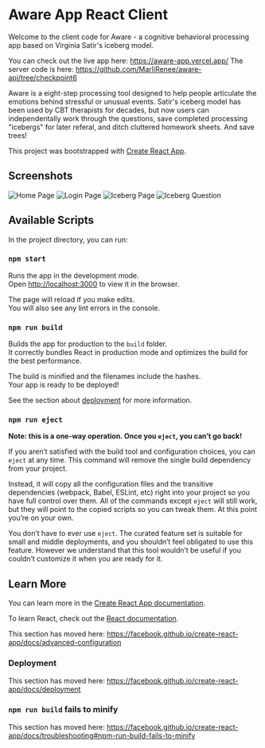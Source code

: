 # Aware App React Client

Welcome to the client code for Aware - a cognitive behavioral processing app based on Virginia Satir's iceberg model. 

You can check out the live app here: https://aware-app.vercel.app/
The server code is here: https://github.com/MarliRenee/aware-api/tree/checkpoint6 

Aware is a eight-step processing tool designed to help people articulate the emotions behind stressful or unusual events. Satir's iceberg model has been used by CBT therapists for decades, but now users can independentally work through the questions, save completed processing "icebergs" for later referal, and ditch cluttered homework sheets. And save trees! 

This project was bootstrapped with [Create React App](https://github.com/facebook/create-react-app).

## Screenshots
![Home Page](https://github.com/MarliRenee/aware-app/blob/styling/src/Assets/Homepage.jpg?raw=true)
![Login Page](https://github.com/MarliRenee/aware-app/blob/styling/src/Assets/Login.PNG?raw=true)
![Iceberg Page](https://github.com/MarliRenee/aware-app/blob/styling/src/Assets/IcebergSample.PNG?raw=true)
![Iceberg Question](https://github.com/MarliRenee/aware-app/blob/styling/src/Assets/QuestionSample.jpg?raw=true)

## Available Scripts

In the project directory, you can run:

### `npm start`

Runs the app in the development mode.<br />
Open [http://localhost:3000](http://localhost:3000) to view it in the browser.

The page will reload if you make edits.<br />
You will also see any lint errors in the console.

### `npm run build`

Builds the app for production to the `build` folder.<br />
It correctly bundles React in production mode and optimizes the build for the best performance.

The build is minified and the filenames include the hashes.<br />
Your app is ready to be deployed!

See the section about [deployment](https://facebook.github.io/create-react-app/docs/deployment) for more information.

### `npm run eject`

**Note: this is a one-way operation. Once you `eject`, you can’t go back!**

If you aren’t satisfied with the build tool and configuration choices, you can `eject` at any time. This command will remove the single build dependency from your project.

Instead, it will copy all the configuration files and the transitive dependencies (webpack, Babel, ESLint, etc) right into your project so you have full control over them. All of the commands except `eject` will still work, but they will point to the copied scripts so you can tweak them. At this point you’re on your own.

You don’t have to ever use `eject`. The curated feature set is suitable for small and middle deployments, and you shouldn’t feel obligated to use this feature. However we understand that this tool wouldn’t be useful if you couldn’t customize it when you are ready for it.

## Learn More

You can learn more in the [Create React App documentation](https://facebook.github.io/create-react-app/docs/getting-started).

To learn React, check out the [React documentation](https://reactjs.org/).


This section has moved here: https://facebook.github.io/create-react-app/docs/advanced-configuration

### Deployment

This section has moved here: https://facebook.github.io/create-react-app/docs/deployment

### `npm run build` fails to minify

This section has moved here: https://facebook.github.io/create-react-app/docs/troubleshooting#npm-run-build-fails-to-minify
